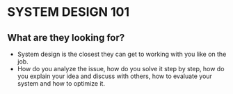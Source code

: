 # SYSTEM DESIGN 101

## What are they looking for?
  - System design is the closest they can get to working with you like on the job.
  - How do you analyze the issue, how do you solve it step by step, how do you explain your idea and discuss with others, how to evaluate your system and how to optimize it.